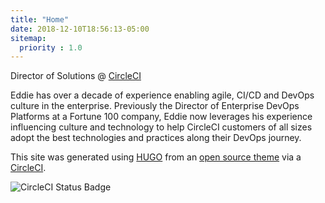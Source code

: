 ```yaml
---
title: "Home"
date: 2018-12-10T18:56:13-05:00
sitemap:
  priority : 1.0
---
```

Director of Solutions @ [CircleCI](https://circleci.com)

Eddie has over a decade of experience enabling agile, CI/CD and DevOps culture in the enterprise.  Previously the Director of Enterprise DevOps Platforms at a Fortune 100 company, Eddie now leverages his experience influencing culture and technology to help CircleCI customers of all sizes adopt the best technologies and practices along their DevOps journey.

This site was generated using [HUGO](https://gohugo.io/) from an [open source theme](https://github.com/eddiewebb/json-resume) via a [CircleCI](https://circleci.com/gh/eddiewebb/json-resume).

![CircleCI Status Badge](https://circleci.com/gh/eddiewebb/json-resume.svg?style=svg)

